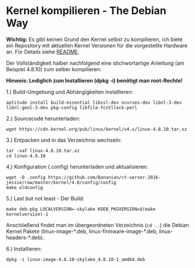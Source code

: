 # Kernel kompilieren - The Debian Way

**Wichtig:** Es gibt keinen Grund den Kernel selbst zu kompilieren, ich biete ein Repository mit aktuellen Kernel Versionen für die vorgestellte Hardware an. Für Details siehe [README](https://github.com/Bananian/ct-server-2016-jessie/blob/master/README.md).

Der Vollständigkeit halber nachfolgend eine stichwortartige Anleitung (am Beispiel 4.8.10) zum selber kompilieren:

**Hinweis: Lediglich zum Installieren (dpkg -i) benötigt man root-Rechte!**

1.) Build-Umgebung und Abhängigkeiten installieren:
```
aptitude install build-essential libssl-dev ncurses-dev libnl-3-dev libnl-genl-3-dev pkg-config libfile-fcntllock-perl
```

2.) Sourcecode herunterladen:
```
wget https://cdn.kernel.org/pub/linux/kernel/v4.x/linux-4.8.10.tar.xz
```

3.) Entpacken und in das Verzeichnis wechseln:
```
tar -xaf linux-4.8.10.tar.xz
cd linux-4.8.10
```

4.) Konfiguration (.config) herunterladen und aktualisieren:
```
wget -O .config https://github.com/Bananian/ct-server-2016-jessie/raw/master/kernel/4.8/config/config 
make oldconfig
```

5.) Last but not least - Der Build:
```
make deb-pkg LOCALVERSION=-skylake KDEB_PKGVERSION=$(make kernelversion)-1
```
Anschließend findet man im übergeordneten Verzeichnis (```cd ..```) die Debian Kernel Pakete (linux-image-\*.deb, linux-firmware-image-\*.deb, linux-headers-\*.deb).

6.) Installieren:
```
dpkg -i linux-image-4.8.10-skylake_4.8.10-1_amd64.deb
```
